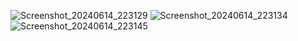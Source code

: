 ![Screenshot_20240614_223129](https://github.com/vish27981/TicTacToe/assets/118104336/1163e3da-bfa9-4513-bfeb-bda99677cf05)
![Screenshot_20240614_223134](https://github.com/vish27981/TicTacToe/assets/118104336/1bbe1bba-5485-45cf-8f74-2e4f4b2b3d25)
![Screenshot_20240614_223145](https://github.com/vish27981/TicTacToe/assets/118104336/3f99f9e5-5a67-45f7-96d1-2eb8a8c2c165)
